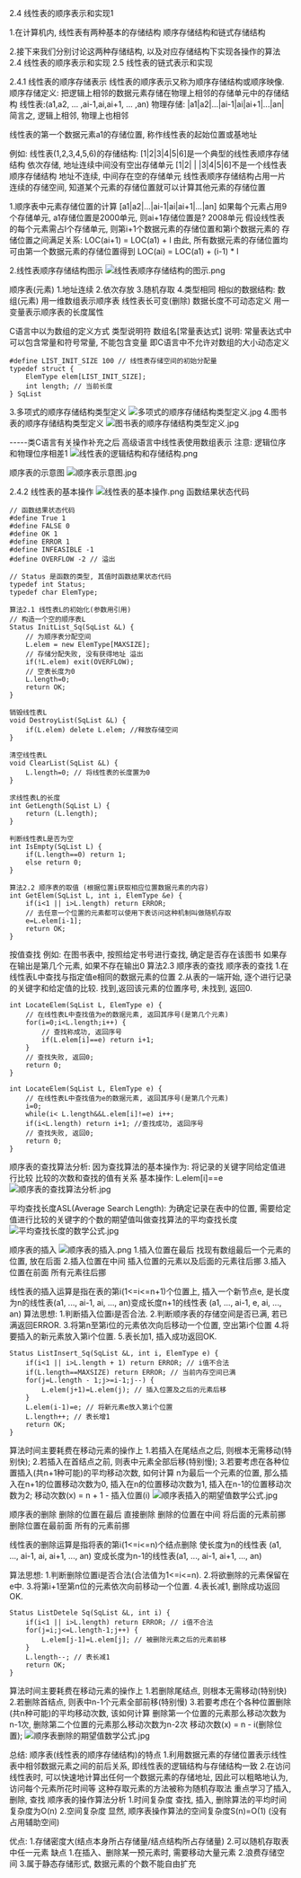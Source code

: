 2.4 线性表的顺序表示和实现1

1.在计算机内, 线性表有两种基本的存储结构
顺序存储结构和链式存储结构

2.接下来我们分别讨论这两种存储结构, 以及对应存储结构下实现各操作的算法
    2.4 线性表的顺序表示和实现
    2.5 线性表的链式表示和实现
    
2.4.1 线性表的顺序存储表示
线性表的顺序表示又称为顺序存储结构或顺序映像.
顺序存储定义: 把逻辑上相邻的数据元素存储在物理上相邻的存储单元中的存储结构
线性表:(a1,a2, ... ,ai-1,ai,ai+1, ... ,an)
      物理存储:
      |a1|a2|...|ai-1|ai|ai+1|...|an|
      简言之, 逻辑上相邻, 物理上也相邻
      
线性表的第一个数据元素a1的存储位置, 称作线性表的起始位置或基地址

例如: 线性表(1,2,3,4,5,6)的存储结构:
[1|2|3|4|5|6]是一个典型的线性表顺序存储结构
依次存储, 地址连续中间没有空出存储单元
[1|2| | |3|4|5|6]不是一个线性表顺序存储结构
地址不连续, 中间存在空的存储单元
线性表顺序存储结构占用一片连续的存储空间, 
知道某个元素的存储位置就可以计算其他元素的存储位置

1.顺序表中元素存储位置的计算
[a1|a2|...|ai-1|ai|ai+1|...|an]
如果每个元素占用9个存储单元, a1存储位置是2000单元, 则ai+1存储位置是? 2008单元
假设线性表的每个元素需占l个存储单元, 则第i+1个数据元素的存储位置和第i个数据元素的
存储位置之间满足关系:
LOC(ai+1) = LOC(a1) + l
由此, 所有数据元素的存储位置均可由第一个数据元素的存储位置得到
LOC(ai) = LOC(a1) + (i-1) * l

2.线性表顺序存储结构图示
![线性表顺序存储结构的图示.png](images/线性表顺序存储结构的图示.png)

顺序表(元素)
    1.地址连续
    2.依次存放
    3.随机存取
    4.类型相同
相似的数据结构: 数组(元素) 用一维数组表示顺序表
线性表长可变(删除)
数据长度不可动态定义
    用一变量表示顺序表的长度属性

C语言中以为数组的定义方式
    类型说明符 数组名[常量表达式]
说明: 常量表达式中可以包含常量和符号常量, 不能包含变量
即C语言中不允许对数组的大小动态定义
```
#define LIST_INIT_SIZE 100 // 线性表存储空间的初始分配量
typedef struct {
    ElemType elem[LIST_INIT_SIZE];
    int length; // 当前长度
} SqList
```

3.多项式的顺序存储结构类型定义
![多项式的顺序存储结构类型定义.jpg](images/多项式的顺序存储结构类型定义.jpg)
4.图书表的顺序存储结构类型定义
![图书表的顺序存储结构类型定义.jpg](images/图书表的顺序存储结构类型定义.jpg)

-----类C语言有关操作补充之后
高级语言中线性表使用数组表示
注意: 逻辑位序和物理位序相差1
![线性表的逻辑结构和存储结构.png](images/线性表的逻辑结构和存储结构.png)

顺序表的示意图
![顺序表示意图.jpg](images/顺序表示意图.jpg)



2.4.2
线性表的基本操作
![线性表的基本操作.png](images/线性表的基本操作.png)
函数结果状态代码
```
// 函数结果状态代码
#define True 1
#define FALSE 0
#define OK 1
#define ERROR 1
#define INFEASIBLE -1
#define OVERFLOW -2 // 溢出

// Status 是函数的类型, 其值时函数结果状态代码
typedef int Status;
typedef char ElemType;

算法2.1 线性表L的初始化(参数用引用)
// 构造一个空的顺序表L
Status InitList_Sq(SqList &L) {
    // 为顺序表分配空间
    L.elem = new ElemType[MAXSIZE];
    // 存储分配失败, 没有获得地址 溢出
    if(!L.elem) exit(OVERFLOW);
    // 空表长度为0
    L.length=0;
    return OK;
}

销毁线性表L
void DestroyList(SqList &L) {
    if(L.elem) delete L.elem; //释放存储空间
}

清空线性表L
void ClearList(SqList &L) {
    L.length=0; // 将线性表的长度置为0
}

求线性表L的长度
int GetLength(SqList L) {
    return (L.length);
}

判断线性表L是否为空
int IsEmpty(SqList L) {
    if(L.length==0) return 1;
    else return 0;
}

算法2.2 顺序表的取值 (根据位置i获取相应位置数据元素的内容)
int GetElem(SqList L, int i, ElemType &e) {
    if(i<1 || i>L.length) return ERROR;
    // 去任意一个位置的元素都可以使用下表访问这种机制叫做随机存取
    e=L.elem[i-1];
    return OK;
}
```

按值查找
例如: 在图书表中, 按照给定书号进行查找, 确定是否存在该图书
如果存在输出是第几个元素, 如果不存在输出0
算法2.3 顺序表的查找
顺序表的查找
1.在线性表L中查找与指定值e相同的数据元素的位置
2.从表的一端开始, 逐个进行记录的关键字和给定值的比较. 找到,返回该元素的位置序号,
未找到, 返回0.
```
int LocateElem(SqList L, ElemType e) {
    // 在线性表L中查找值为e的数据元素, 返回其序号(是第几个元素)
    for(i=0;i<L.length;i++) {
        // 查找称成功, 返回序号
        if(L.elem[i]==e) return i+1;
    }
    // 查找失败, 返回0;
    return 0;
}

int LocateElem(SqList L, ElemType e) {
    // 在线性表L中查找值为e的数据元素, 返回其序号(是第几个元素)
    i=0;
    while(i< L.length&&L.elem[i]!=e) i++;
    if(i<L.length) return i+1; //查找成功, 返回序号
    // 查找失败, 返回0;
    return 0;
}
```
顺序表的查找算法分析:
因为查找算法的基本操作为: 将记录的关键字同给定值进行比较
比较的次数和查找的值有关系
基本操作: L.elem[i]==e
![顺序表的查找算法分析.jpg](images/顺序表的查找算法分析.jpg)

平均查找长度ASL(Average Search Length):
为确定记录在表中的位置, 
需要给定值进行比较的关键字的个数的期望值叫做查找算法的平均查找长度
![平均查找长度的数学公式.jpg](images/平均查找长度的数学公式.jpg)


顺序表的插入
![顺序表的插入.png](images/顺序表的插入.png)
1.插入位置在最后 找现有数组最后一个元素的位置, 放在后面
2.插入位置在中间 插入位置的元素以及后面的元素往后挪
3.插入位置在前面 所有元素往后挪

线性表的插入运算是指在表的第i(1<=i<=n+1)个位置上, 插入一个新节点e,
是长度为n的线性表(a1, ..., ai-1, ai, ..., an)变成长度n+1的线性表
(a1, ..., ai-1, e, ai, ..., an)
算法思想:
    1.判断插入位置i是否合法.
    2.判断顺序表的存储空间是否已满, 若已满返回ERROR.
    3.将第n至第i位的元素依次向后移动一个位置, 空出第i个位置
    4.将要插入的新元素放入第i个位置.
    5.表长加1, 插入成功返回OK.
```
Status ListInsert_Sq(SqList &L, int i, ElemType e) {
    if(i<1 || i>L.length + 1) return ERROR; // i值不合法
    if(L.length==MAXSIZE) return ERROR; // 当前内存空间已满
    for(j=L.length - 1;j>=i-1;j--) {
        L.elem(j+1)=L.elem(j); // 插入位置及之后的元素后移
    }
    L.elem(i-1)=e; // 将新元素e放入第i个位置
    L.length++; // 表长增1
    return OK;
}
```
算法时间主要耗费在移动元素的操作上
1.若插入在尾结点之后, 则根本无需移动(特别快);
2.若插入在首结点之前, 则表中元素全部后移(特别慢);
3.若要考虑在各种位置插入(共n+1种可能)的平均移动次数, 如何计算
n为最后一个元素的位置, 那么插入在n+1的位置移动次数为0, 插入在n的位置移动次数为1,
插入在n-1的位置移动次数为2;
移动次数(x) = n + 1 - 插入位置(i)
![顺序表插入的期望值数学公式.jpg](images/顺序表插入的期望值数学公式.jpg)


顺序表的删除
删除的位置在最后 直接删除
删除的位置在中间 将后面的元素前挪
删除位置在最前面 所有的元素前挪

线性表的删除运算是指将表的第i(1<=i<=n)个结点删除
使长度为n的线性表 (a1, ..., ai-1, ai, ai+1, ..., an)
变成长度为n-1的线性表(a1, ..., ai-1, ai+1, ..., an)

算法思想:
1.判断删除位置i是否合法(合法值为1<=i<=n).
2.将欲删除的元素保留在e中.
3.将第i+1至第n位的元素依次向前移动一个位置.
4.表长减1, 删除成功返回OK.
```
Status ListDetele Sq(SqList &L, int i) {
    if(i<1 || i>L.length) return ERROR; // i值不合法
    for(j=i;j<=L.length-1;j++) {
        L.elem[j-1]=L.elem[j]; // 被删除元素之后的元素前移
    }
    L.length--; // 表长减1
    return OK;
}
```
算法时间主要耗费在移动元素的操作上
1.若删除尾结点, 则根本无需移动(特别快)
2.若删除首结点, 则表中n-1个元素全部前移(特别慢)
3.若要考虑在个各种位置删除(共n种可能)的平均移动次数, 该如何计算
删除第一个位置的元素那么移动次数为n-1次, 删除第二个位置的元素那么移动次数为n-2次
移动次数(x) = n - i(删除位置);
![顺序表删除的期望值数学公式.jpg](images/顺序表删除的期望值数学公式.jpg)


总结:
顺序表(线性表的顺序存储结构)的特点
1.利用数据元素的存储位置表示线性表中相邻数据元素之间的前后关系,
即线性表的逻辑结构与存储结构一致
2.在访问线性表时, 可以快速地计算出任何一个数据元素的存储地址,
因此可以粗略地认为, 访问每个元素所花时间等
这种存取元素的方法被称为随机存取法
重点学习了插入, 删除, 查找
顺序表的操作算法分析
1.时间复杂度
    查找, 插入, 删除算法的平均时间复杂度为O(n)
2.空间复杂度
    显然, 顺序表操作算法的空间复杂度S(n)=O(1)
    (没有占用辅助空间)

优点:
1.存储密度大(结点本身所占存储量/结点结构所占存储量)
2.可以随机存取表中任一元素
缺点
1.在插入、删除某一预元素时, 需要移动大量元素
2.浪费存储空间
3.属于静态存储形式, 数据元素的个数不能自由扩充